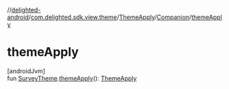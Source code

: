 //[delighted-android](../../../../index.md)/[com.delighted.sdk.view.theme](../../index.md)/[ThemeApply](../index.md)/[Companion](index.md)/[themeApply](theme-apply.md)

# themeApply

[androidJvm]\
fun [SurveyTheme](../../../com.delighted.sdk.domain/-survey-theme/index.md).[themeApply](theme-apply.md)(): [ThemeApply](../index.md)
